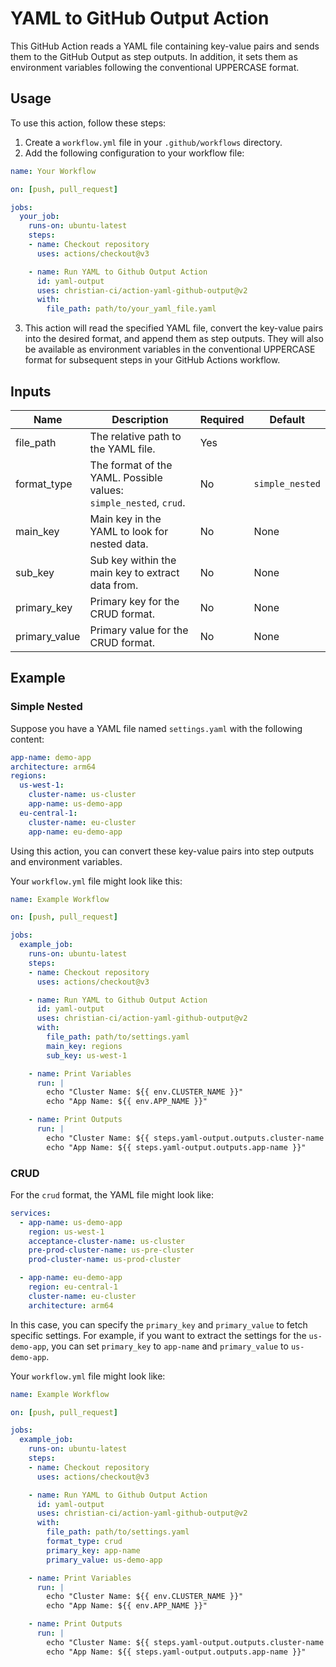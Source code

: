 
# YAML to GitHub Output Action

This GitHub Action reads a YAML file containing key-value pairs and sends them to the GitHub Output as step outputs. In addition, it sets them as environment variables following the conventional UPPERCASE format.

## Usage

To use this action, follow these steps:

1. Create a `workflow.yml` file in your `.github/workflows` directory.
2. Add the following configuration to your workflow file:

```yaml
name: Your Workflow

on: [push, pull_request]

jobs:
  your_job:
    runs-on: ubuntu-latest
    steps:
    - name: Checkout repository
      uses: actions/checkout@v3

    - name: Run YAML to Github Output Action
      id: yaml-output
      uses: christian-ci/action-yaml-github-output@v2
      with:
        file_path: path/to/your_yaml_file.yaml
```

3. This action will read the specified YAML file, convert the key-value pairs into the desired format, and append them as step outputs. They will also be available as environment variables in the conventional UPPERCASE format for subsequent steps in your GitHub Actions workflow.

## Inputs

| Name          | Description                                        | Required | Default         |
|---------------|----------------------------------------------------|----------|-----------------|
| file_path     | The relative path to the YAML file.                | Yes      |                 |
| format_type   | The format of the YAML. Possible values: `simple_nested`, `crud`. | No | `simple_nested` |
| main_key      | Main key in the YAML to look for nested data.     | No       | None            |
| sub_key       | Sub key within the main key to extract data from. | No       | None            |
| primary_key   | Primary key for the CRUD format.                  | No       | None            |
| primary_value | Primary value for the CRUD format.                | No       | None            |

## Example

### Simple Nested

Suppose you have a YAML file named `settings.yaml` with the following content:

```yaml
app-name: demo-app
architecture: arm64
regions:
  us-west-1:
    cluster-name: us-cluster
    app-name: us-demo-app
  eu-central-1:
    cluster-name: eu-cluster
    app-name: eu-demo-app
```

Using this action, you can convert these key-value pairs into step outputs and environment variables.

Your `workflow.yml` file might look like this:

```yaml
name: Example Workflow

on: [push, pull_request]

jobs:
  example_job:
    runs-on: ubuntu-latest
    steps:
    - name: Checkout repository
      uses: actions/checkout@v3

    - name: Run YAML to Github Output Action
      id: yaml-output
      uses: christian-ci/action-yaml-github-output@v2
      with:
        file_path: path/to/settings.yaml
        main_key: regions
        sub_key: us-west-1

    - name: Print Variables
      run: |
        echo "Cluster Name: ${{ env.CLUSTER_NAME }}"
        echo "App Name: ${{ env.APP_NAME }}"

    - name: Print Outputs
      run: |
        echo "Cluster Name: ${{ steps.yaml-output.outputs.cluster-name }}"
        echo "App Name: ${{ steps.yaml-output.outputs.app-name }}"    
```

### CRUD

For the `crud` format, the YAML file might look like:

```yaml
services:
  - app-name: us-demo-app
    region: us-west-1
    acceptance-cluster-name: us-cluster
    pre-prod-cluster-name: us-pre-cluster
    prod-cluster-name: us-prod-cluster

  - app-name: eu-demo-app
    region: eu-central-1
    cluster-name: eu-cluster
    architecture: arm64
```

In this case, you can specify the `primary_key` and `primary_value` to fetch specific settings. For example, if you want to extract the settings for the `us-demo-app`, you can set `primary_key` to `app-name` and `primary_value` to `us-demo-app`.

Your `workflow.yml` file might look like:

```yaml
name: Example Workflow

on: [push, pull_request]

jobs:
  example_job:
    runs-on: ubuntu-latest
    steps:
    - name: Checkout repository
      uses: actions/checkout@v3

    - name: Run YAML to Github Output Action
      id: yaml-output
      uses: christian-ci/action-yaml-github-output@v2
      with:
        file_path: path/to/settings.yaml
        format_type: crud
        primary_key: app-name
        primary_value: us-demo-app

    - name: Print Variables
      run: |
        echo "Cluster Name: ${{ env.CLUSTER_NAME }}"
        echo "App Name: ${{ env.APP_NAME }}"

    - name: Print Outputs
      run: |
        echo "Cluster Name: ${{ steps.yaml-output.outputs.cluster-name }}"
        echo "App Name: ${{ steps.yaml-output.outputs.app-name }}"    
```